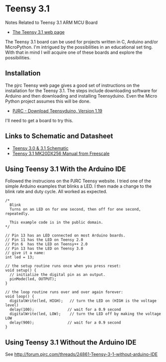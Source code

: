 # Teensy 3.1

Notes Related to Teensy 3.1 ARM MCU Board

* [The Teensy 3.1 web page](https://www.pjrc.com/teensy/teensy31.html)

The Teensy 3.1 board can be used for projects written in C, Arduino and/or MicroPython. I'm intrigued by the 
possibilities in an educational set ting. With that in mind I will acquire one of these boards and explore the possibilities.

## Installation

The pjrc Teensy web page gives a good set of instructions on the installation for the Teensy 3.1. 
The steps include downloading software for Arduino and then downloading and installing Teensyduino. 
Even the Micro Python project assumes this will be done.

* [PJRC - Download Teensyduino, Version 1.19](https://www.pjrc.com/teensy/td_download.html)

I'll need to get a board to try this.

## Links to Schematic and Datasheet

* [Teensy 3.0 & 3.1 Schematic](https://www.pjrc.com/teensy/schematic.html)
* [Teensy 3.1 MK20DX256 Manual from Freescale](https://www.pjrc.com/teensy/K20P64M72SF1RM.pdf)

## Using Teensy 3.1 With the Arduino IDE

Followed the instrucions on the PJRC Teensy website. I tried one of the simple Arduino examples that blinks a LED. I then made a change to the blink rate and duty cycle. All worked as expected.

```arduino
/*
  Blink
  Turns on an LED on for one second, then off for one second, repeatedly.
 
  This example code is in the public domain.
*/
 
// Pin 13 has an LED connected on most Arduino boards.
// Pin 11 has the LED on Teensy 2.0
// Pin 6  has the LED on Teensy++ 2.0
// Pin 13 has the LED on Teensy 3.0
// give it a name:
int led = 13;

// the setup routine runs once when you press reset:
void setup() {                
  // initialize the digital pin as an output.
  pinMode(led, OUTPUT);     
}

// the loop routine runs over and over again forever:
void loop() {
  digitalWrite(led, HIGH);   // turn the LED on (HIGH is the voltage level)
  delay(100);               // wait for a 0.9 second
  digitalWrite(led, LOW);    // turn the LED off by making the voltage LOW
  delay(900);               // wait for a 0.9 second
}
```

## Using Teensy 3.1 Without the Arduino IDE

See <http://forum.pjrc.com/threads/24861-Teensy-3-1-without-arduino-IDE>

